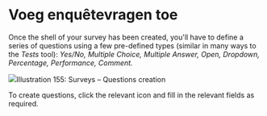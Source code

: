 # Voeg enquêtevragen toe

Once the shell of your survey has been created, you'll have to define a series of questions using a few pre-defined types \(similar in many ways to the _Tests_ tool\): _Yes/No, Multiple Choice, Multiple Answer, Open, Dropdown, Percentage, Performance, Comment._

![](../../.gitbook/assets/images224%20%283%29.png)Illustration 155: Surveys – Questions creation

To create questions, click the relevant icon and fill in the relevant fields as required.

